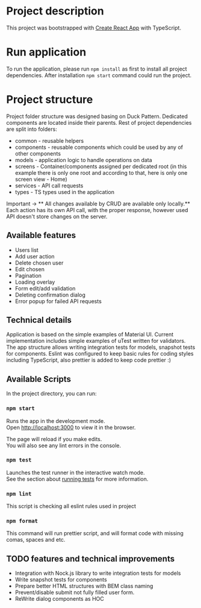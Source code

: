 # Project description

This project was bootstrapped with [Create React App](https://github.com/facebook/create-react-app) with TypeScript.

# Run application
To run the application, please run `npm install` as first to install all project dependencies. After installation
`npm start` command could run the project.

# Project structure

Project folder structure was designed basing on Duck Pattern. Dedicated components are located inside their parents. Rest of
project dependencies are split into folders:
- common - reusable helpers 
- components - reusable components which could be used by any of other components
- models - application logic to handle operations on data
- screens - Container/components assigned per dedicated root (in this example there is only one root and according to that, here is only one screen view - Home)
- services - API call requests
- types - TS types used in the application

Important -> ** All changes available by CRUD are available only locally.** Each action has its own API call, with the proper response, however
used API doesn't store changes on the server.

## Available features
* Users list
* Add user action
* Delete chosen user
* Edit chosen
* Pagination
* Loading overlay
* Form edit/add validation
* Deleting confirmation dialog
* Error popup for failed API requests

## Technical details
Application is based on the simple examples of Material UI.
Current implementation includes simple examples of uTest written for validators. The app structure allows writing integration 
tests for models, snapshot tests for components.
Eslint was configured to keep basic rules for coding styles including TypeScript, also prettier is added to keep code prettier :)

## Available Scripts

In the project directory, you can run:

### `npm start`

Runs the app in the development mode.\
Open [http://localhost:3000](http://localhost:3000) to view it in the browser.

The page will reload if you make edits.\
You will also see any lint errors in the console.

### `npm test`

Launches the test runner in the interactive watch mode.\
See the section about [running tests](https://facebook.github.io/create-react-app/docs/running-tests) for more information.

### `npm lint` 

This script is checking all eslint rules used in project

### `npm format` 

This command will run prettier script, and will format code with missing comas, spaces and etc.

## TODO features and technical improvements
* Integration with Nock.js library to write integration tests for models
* Write snapshot tests for components
* Prepare better HTML structures with BEM class naming 
* Prevent/disable submit not fully filled user form.
* ReWrite dialog components as HOC
